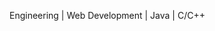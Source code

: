  Engineering | Web Development | Java | C/C++

<!---
parisingh8430/parisingh8430 is a ✨ special ✨ repository because its `README.md` (this file) appears on your GitHub profile.
You can click the Preview link to take a look at your changes.
--->
